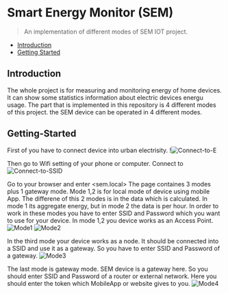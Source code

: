 # Smart Energy Monitor (SEM)
> An implementation of different modes of SEM IOT project.
* [Introduction](#Introduction)
* [Getting Started](#Getting-Started)


## Introduction
The whole project is for measuring and monitoring energy of home devices. It can show some statistics information about electric devices energu usage.
The part that is implemented in this repository is 4 different modes of this project. the SEM device can be operated in 4 different modes.

## Getting-Started
First of you have to connect device into urban electrisity.
!![Connect-to-E](/Screenshots/Connect-to-E.png)

Then go to Wifi setting of your phone or computer. Connect to <ConfigMePlease>
![Connect-to-SSID](/Screenshots/Connect-to-SSID.PNG)

Go to your browser and enter <sem.local>
The page containes 3 modes plus 1 gateway mode.
Mode 1,2 is for local mode of device using mobile App. The differene of this 2 modes is in the data which is calculated.
In mode 1 its aggregate energy, but in mode 2 the data is per hour.
In order to work in these modes you have to enter SSID and Password which you want to use for your device. 
In mode 1,2 you device works as an Access Point.
![Mode1](/Screenshots/Mode1.PNG) ![Mode2](/Screenshots/Mode2.PNG)

In the third mode your device works as a node. It should be connected into a SSID and use it as a gateway. So you have to enter SSID and Password of a gateway.
![Mode3](/Screenshots/Mode3.PNG)

The last mode is gateway mode. SEM device is a gateway here. So you should enter SSID and Password of a router or external network.
Here you should enter the token which MobileApp or website gives to you.
![Mode4](/Screenshots/Mode4.PNG)
